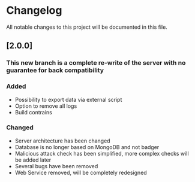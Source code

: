 # Changelog
All notable changes to this project will be documented in this file.

## [2.0.0]
### This new branch is a complete re-write of the server with no guarantee for back compatibility 

### Added
 - Possibility to export data via external script  
 - Option to remove all logs  
 - Build contrains  

### Changed
 - Server architecture has been changed  
 - Database is no longer based on MongoDB and not badger  
 - Malicious attack check has been simplified, more complex checks will be added later    
 - Several bugs have been removed  
 - Web Service removed, will be completely redesigned  

